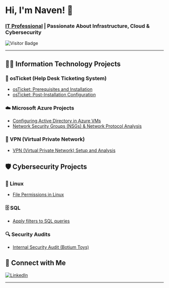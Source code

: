# Hi, I'm Naven! 👋  
### [IT Professional](https://www.linkedin.com/in/naven-satrohan) | Passionate About Infrastructure, Cloud & Cybersecurity

![Visitor Badge](https://visitor-badge.laobi.icu/badge?page_id=MazeAis.MazeAis)

---

## 👨‍💻 Information Technology Projects

### 🎫 osTicket (Help Desk Ticketing System)
- [osTicket: Prerequisites and Installation](https://github.com/MazeAis/osticket-prereqs)
- [osTicket: Post-Installation Configuration](https://github.com/MazeAis/post-install-config)

### ☁️ Microsoft Azure Projects
- [Configuring Active Directory in Azure VMs](https://github.com/MazeAis/configure-ad)
- [Network Security Groups (NSGs) & Network Protocol Analysis](https://github.com/MazeAis/azure-network-protocols)

### 🔐 VPN (Virtual Private Network)
- [VPN (Virtual Private Network) Setup and Analysis](https://github.com/MazeAis/vpn-setup)

## 🛡️ Cybersecurity Projects

### 🐧 Linux 
- [File Permissions in Linux](https://github.com/MazeAis/file-permissions-in-linux)

### 🗄️ SQL
- [Apply filters to SQL queries](https://github.com/MazeAis/SQL-queries)
  
### 🔍 Security Audits
- [Internal Security Audit (Botium Toys)](https://github.com/MazeAis/security-audit)
    
## 🔗 Connect with Me

[![LinkedIn](https://img.shields.io/badge/LinkedIn-Naven%20Satrohan-blue?style=for-the-badge&logo=linkedin)](https://www.linkedin.com/in/naven-satrohan)

---

<!-- Optional: Add visitor badge or GitHub stats -->
<!-- ![Visitor Badge](https://visitor-badge.laobi.icu/badge?page_id=MazeAis) -->
